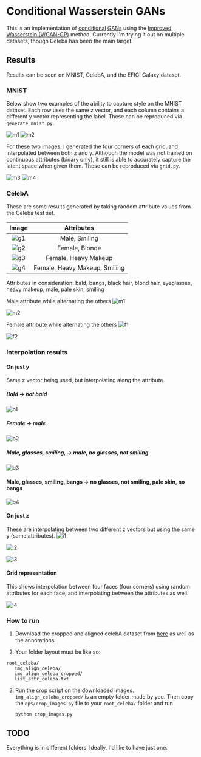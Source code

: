 # Conditional Wasserstein GANs

This is an implementation of <a href="https://arxiv.org/pdf/1411.1784.pdf" target="_blank">conditional</a>
<a href="https://arxiv.org/pdf/1406.2661.pdf" target="_blank">GANs</a> using the
<a href="https://arxiv.org/pdf/1704.00028.pdf" target="_blank">Improved Wasserstein (WGAN-GP)</a> method.
Currently I'm trying it out on multiple datasets, though Celeba has been the main target.

## Results
Results can be seen on MNIST, CelebA, and the EFIGI Galaxy dataset.


### MNIST

Below show two examples of the ability to capture style on the MNIST dataset. Each row uses the same z vector, and each column
contains a different y vector representing the label. These can be reproduced via `generate_mnist.py`.

![m1](https://i.imgur.com/4etNYpZ.png) ![m2](https://i.imgur.com/sXic4ao.png)

For these two images, I generated the four corners of each grid, and interpolated between both z and y. Although the model was not
trained on continuous attributes (binary only), it still is able to accurately capture the latent space when given them.
These can be reproduced via `grid.py`.

![m3](https://i.imgur.com/pK14IhX.png) ![m4](https://i.imgur.com/qAiUIOE.png)

### CelebA

These are some results generated by taking random attribute values from the Celeba test set.

| Image         | Attributes    |
|:-------------:|:-------------:|
| ![g1](https://i.imgur.com/lGnnXzq.png) | Male, Smiling  |
| ![g2](https://i.imgur.com/zfAfNI8.png) | Female, Blonde |
| ![g3](https://i.imgur.com/51rzV8s.png) | Female, Heavy Makeup |
| ![g4](https://i.imgur.com/rCYeDw2.png) | Female, Heavy Makeup, Smiling |

Attributes in consideration: bald, bangs, black hair, blond hair, eyeglasses, heavy makeup, male, pale skin, smiling

Male attribute while alternating the others
![m1](https://i.imgur.com/cB0Qqee.png)

![m2](https://i.imgur.com/Cr2uq05.png)

Female attribute while alternating the others
![f1](https://i.imgur.com/2QQgRmV.png)

![f2](https://i.imgur.com/lCiujc3.png)


### Interpolation results

#### On just y
Same z vector being used, but interpolating along the attribute.

##### Bald &rarr; not bald

![b1](https://i.imgur.com/ra1nHXd.png)

##### Female &rarr; male

![b2](https://i.imgur.com/BSRKpd8.png)

##### Male, glasses, smiling, &rarr; male, no glasses, not smiling
![b3](https://i.imgur.com/GCHoFOC.png)


#### Male, glasses, smiling, bangs &rarr; no glasses, not smiling, pale skin, no bangs
![b4](https://i.imgur.com/cVlZnE3.png)

#### On just z
These are interpolating between two different z vectors but using the same y (same attributes).
![i1](https://i.imgur.com/Ca6nRZt.png)

![i2](https://i.imgur.com/7sxwx1a.png)

![i3](https://i.imgur.com/PaDw1RV.png)

#### Grid representation

This shows interpolation between four faces (four corners) using random attributes for each face,
and interpolating between the attributes as well.

![i4](https://i.imgur.com/q13bJL3.png)

### How to run
1. Download the cropped and aligned celebA dataset from [here](http://mmlab.ie.cuhk.edu.hk/projects/CelebA.html)
as well as the annotations.

2. Your folder layout must be like so:
```
root_celeba/
   img_align_celeba/
   img_align_celeba_cropped/
   list_attr_celeba.txt
```

3. Run the crop script on the downloaded images. `img_align_celeba_cropped/` is an empty folder made by you.
Then copy the `ops/crop_images.py` file to your `root_celeba/` folder and run

   `python crop_images.py`


## TODO
Everything is in different folders. Ideally, I'd like to have just one.
